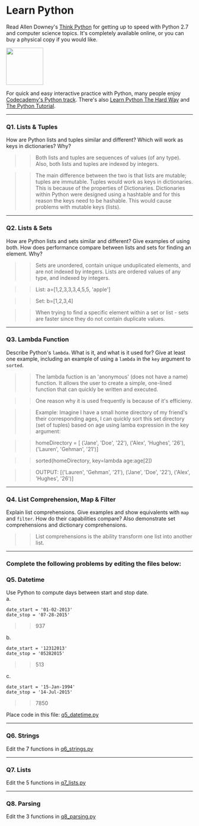 # Learn Python

Read Allen Downey's [Think Python](http://www.greenteapress.com/thinkpython/) for getting up to speed with Python 2.7 and computer science topics. It's completely available online, or you can buy a physical copy if you would like.

<a href="http://www.greenteapress.com/thinkpython/"><img src="img/think_python.png" style="width: 100px;" target="_blank"></a>

For quick and easy interactive practice with Python, many people enjoy [Codecademy's Python track](http://www.codecademy.com/en/tracks/python). There's also [Learn Python The Hard Way](http://learnpythonthehardway.org/book/) and [The Python Tutorial](https://docs.python.org/2/tutorial/).

---

### Q1. Lists &amp; Tuples

How are Python lists and tuples similar and different? Which will work as keys in dictionaries? Why?

>> Both lists and tuples are sequences of values (of any type). Also, both lists and tuples are indexed by integers. 

>> The main difference between the two is that lists are mutable; tuples are immutable. Tuples would work as keys in dictionaries. This is because of the properties of Dictionaries. Dictionaries within Python were designed using a hashtable and for this reason the keys need to be hashable. This would cause problems with mutable keys (lists). 
---

### Q2. Lists &amp; Sets

How are Python lists and sets similar and different? Give examples of using both. How does performance compare between lists and sets for finding an element. Why?

>> Sets are unordered, contain unique unduplicated elements, and are not indexed by integers. Lists are ordered values of any type, and indexed by integers.

>> List: a=[1,2,3,3,3,4,5,5, 'apple']

>>Set: b=[1,2,3,4]

>>When trying to find a specific element within a set or list - sets are faster since they do not contain duplicate values.

---

### Q3. Lambda Function

Describe Python's `lambda`. What is it, and what is it used for? Give at least one example, including an example of using a `lambda` in the `key` argument to `sorted`.

>> The lambda fuction is an 'anonymous' (does not have a name) function. It allows the user to create a simple, one-lined function that can quickly be written and executed.

>> One reason why it is used frequently is because of it's efficieny.

>> Example: Imagine I have a small home directory of my friend's their corresponding ages, I can quickly sort this set directory (set of tuples) based on age using lamba expression in the key argument:

>>homeDirectory = [
        ('Jane', 'Doe', '22'),
        ('Alex', 'Hughes', '26'),
        ('Lauren', 'Gehman', '21')]

>>sorted(homeDirectory, key=lambda age:age[2])

>>OUTPUT: [('Lauren', 'Gehman', '21'), ('Jane', 'Doe', '22'), ('Alex', 'Hughes', '26')]



---

### Q4. List Comprehension, Map &amp; Filter

Explain list comprehensions. Give examples and show equivalents with `map` and `filter`. How do their capabilities compare? Also demonstrate set comprehensions and dictionary comprehensions.

>>List comprehensions is the ability transform one list into another list. 

>>

---

### Complete the following problems by editing the files below:

### Q5. Datetime
Use Python to compute days between start and stop date.   
a.  

```
date_start = '01-02-2013'    
date_stop = '07-28-2015'
```

>> 937

b.  
```
date_start = '12312013'  
date_stop = '05282015'  
```

>> 513

c.  
```
date_start = '15-Jan-1994'      
date_stop = '14-Jul-2015'  
```

>>7850

Place code in this file: [q5_datetime.py](python/q5_datetime.py)

---

### Q6. Strings
Edit the 7 functions in [q6_strings.py](python/q6_strings.py)

---

### Q7. Lists
Edit the 5 functions in [q7_lists.py](python/q7_lists.py)

---

### Q8. Parsing
Edit the 3 functions in [q8_parsing.py](python/q8_parsing.py)





